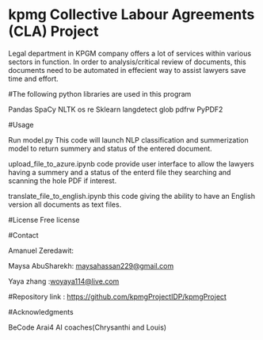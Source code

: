 # kpmg Collective Labour Agreements (CLA) Project

Legal department in KPGM company offers a lot of services within various sectors in function. In order to analysis/critical review of documents, this documents need to be automated in effecient way to assist lawyers save time and effort. 

#The following python libraries are used in this program

Pandas
SpaCy
NLTK
os
re
Sklearn
langdetect
glob
pdfrw
PyPDF2

#Usage

Run model.py This code will launch NLP classification and summerization model to return summery and status of the entered document.
 
upload_file_to_azure.ipynb code provide user interface to allow the lawyers having a summery and a status of the enterd file they searching 
and scanning the hole PDF if interest.

translate_file_to_english.ipynb this code giving the ability to have an English version all documents as text files.


#License
Free license

#Contact

Amanuel Zeredawit:

Maysa AbuSharekh: maysahassan229@gmail.com

Yaya zhang :woyaya114@live.com


#Repository link : https://github.com/kpmgProjectIDP/kpmgProject

#Acknowledgments

BeCode Arai4 AI coaches(Chrysanthi and Louis)